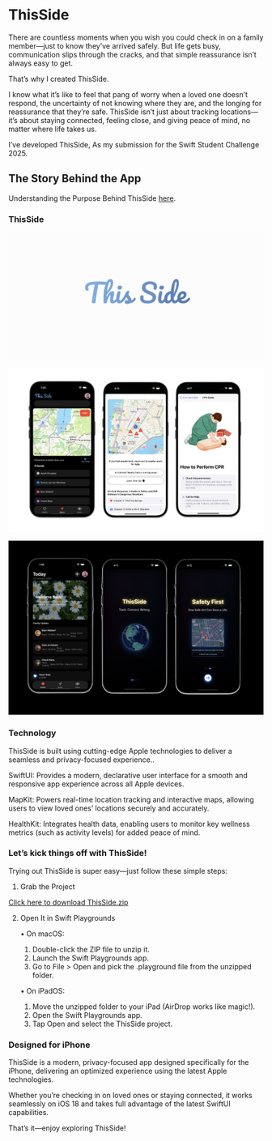 # ThisSide
There are countless moments when you wish you could check in on a family member—just to know they’ve arrived safely. But life gets busy, communication slips through the cracks, and that simple reassurance isn’t always easy to get.

That’s why I created ThisSide.

I know what it’s like to feel that pang of worry when a loved one doesn’t respond, the uncertainty of not knowing where they are, and the longing for reassurance that they’re safe. ThisSide isn’t just about tracking locations—it’s about staying connected, feeling close, and giving peace of mind, no matter where life takes us.

I’ve developed ThisSide, As my submission for the Swift Student Challenge 2025.

## The Story Behind the App

Understanding the Purpose Behind ThisSide [here](https://github.com/ayushshrivastv/ThisSide/blob/main/ThisSide.pdf).

### ThisSide
![ThisSide Icon](https://github.com/ayushshrivastv/ThisSide/blob/main/WelcomeImage.png)

![ThisSide](https://github.com/ayushshrivastv/ThisSide/blob/main/ThisSide.png)

![ThisSide P2](https://github.com/ayushshrivastv/ThisSide/blob/main/ThisSide%20P2.png)

### Technology 
ThisSide is built using cutting-edge Apple technologies to deliver a seamless and privacy-focused experience..

SwiftUI: Provides a modern, declarative user interface for a smooth and responsive app experience across all Apple devices.

MapKit: Powers real-time location tracking and interactive maps, allowing users to view loved ones’ locations securely and accurately.

HealthKit: Integrates health data, enabling users to monitor key wellness metrics (such as activity levels) for added peace of mind.

### Let’s kick things off with ThisSide!

Trying out ThisSide is super easy—just follow these simple steps:

1. Grab the Project

 [Click here to download ThisSide.zip](https://github.com/ayushshrivastv/ThisSide/raw/main/ThisSide.zip)

2. Open It in Swift Playgrounds

	•	On macOS:
	1.	Double-click the ZIP file to unzip it.
	2.	Launch the Swift Playgrounds app.
	3.	Go to File > Open and pick the .playground file from the unzipped folder.

	•	On iPadOS:
	1.	Move the unzipped folder to your iPad (AirDrop works like magic!).
	2.	Open the Swift Playgrounds app.
	3.	Tap Open and select the ThisSide project.

### Designed for iPhone 

ThisSide is a modern, privacy-focused app designed specifically for the iPhone, delivering an optimized experience using the latest Apple technologies.

Whether you’re checking in on loved ones or staying connected, it works seamlessly on iOS 18 and takes full advantage of the latest SwiftUI capabilities.

That’s it—enjoy exploring ThisSide!
